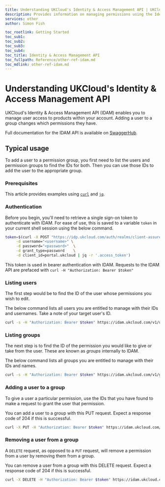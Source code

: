 ```yaml
---
title: Understanding UKCloud's Identity & Access Management API | UKCloud Ltd
description: Provides information on managing permissions using the Identity & Access Management API
services: other
author: Simon Fish

toc_rootlink: Getting Started
toc_sub1:
toc_sub2:
toc_sub3:
toc_sub4:
toc_title: Identity & Access Management API
toc_fullpath: Reference/other-ref-idam.md
toc_mdlink: other-ref-idam.md
---
```


# Understanding UKCloud's Identity & Access Management API

UKCloud's Identity & Access Management API (IDAM) enables you to manage user access to products within your account. Adding a user to a group changes which permissions they have.

Full documentation for the IDAM API is available on [SwaggerHub](https://app.swaggerhub.com/apis/ukcloud/idam-service).

## Typical usage

To add a user to a permission group, you first need to list the users and permission groups to find the IDs for both. Then you can use those IDs to add the user to the appropriate group.

### Prerequisites

This article provides examples using [`curl`](https://curl.haxx.se/) and [`jq`](https://stedolan.github.io/jq/_).

### Authentication

Before you begin, you'll need to retrieve a single sign-on token to authenticate with IDAM. For ease of use, this is saved to a variable `token` in your current shell session using the below command.

```sh
token=$(curl -X POST "https://idp.ukcloud.com/auth/realms/client-assured/protocol/openid-connect/token" \
     -d username="<username>" \
     -d password="<password>"  \
     -d grant_type=password    \
     -d client_id=portal.ukcloud | jq -r '.access_token')
```

This token is used in bearer authentication with IDAM. Requests to the IDAM API are prefaced with `curl -H "Authorization: Bearer $token"`

### Listing users

The first step would be to find the ID of the user whose permissions you wish to edit.

The below command lists all users you are entitled to manage with their IDs and usernames. Take a note of your target user's ID.

```sh
curl -s -H "Authorization: Bearer $token" https://idam.ukcloud.com/v1/users | jq -r '.[] | .id + " " + .username'
```

### Listing groups

The next step is to find the ID of the permission you would like to give or take from the user. These are known as *groups* internally to IDAM.

The below command lists all groups you are entitled to manage with their IDs and names.

```sh
curl -s -H "Authorization: Bearer $token" https://idam.ukcloud.com/v1/groups | jq -r '.[].subGroups[] | .id + " " + .name'
```

### Adding a user to a group

To give a user a particular permission, use the IDs that you have found to make a request to grant the user that permission.

You can add a user to a group with this PUT request. Expect a response code of 204 if this is successful.

```sh
curl -X PUT -H "Authorization: Bearer $token" https://idam.ukcloud.com/v1/users/{{user_id}}/groups/{{group_id}}
```

### Removing a user from a group

A `DELETE` request, as opposed to a `PUT` request, will remove a permission from a user by removing them from a group.

You can remove a user from a group with this DELETE request. Expect a response code of 204 if this is successful.

```sh
curl -X DELETE -H "Authorization: Bearer $token" https://idam.ukcloud.com/v1/users/{{user_id}}/groups/{{group_id}}
```
